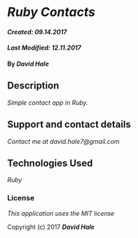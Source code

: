 # _Ruby Contacts_

#### _Created: 09.14.2017_
#### _Last Modified: 12.11.2017_

#### By _**David Hale**_

## Description

_Simple contact app in Ruby._

## Support and contact details

_Contact me at david.hale7@gmail.com_

## Technologies Used

_Ruby_

### License

*This application uses the MIT license*

Copyright (c) 2017 **_David Hale_**
